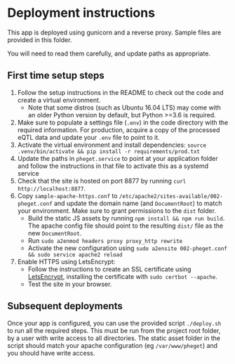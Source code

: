 # Deployment instructions

This app is deployed using gunicorn and a reverse proxy. Sample files are provided in this folder.

You will need to read them carefully, and update paths as appropriate.

## First time setup steps
1. Follow the setup instructions in the README to check out the code and create a virtual environment.  
    * Note that some distros (such as Ubuntu 16.04 LTS) may come with an older Python version by default, but 
    Python >=3.6 is required.
2. Make sure to populate a settings file  (`.env`) in the code directory with the required information. For production,
    acquire a copy of the processed eQTL data and update your `.env` file to point to it.
3. Activate the virtual environment and install dependencies: `source .venv/bin/activate && pip install -r requirements/prod.txt`
4. Update the paths in `pheget.service` to point at your application folder and follow the instructions in that file
    to activate this as a systemd service
5. Check that the site is hosted on port 8877 by running `curl http://localhost:8877`.
6. Copy `sample-apache-https.conf` to `/etc/apache2/sites-available/002-pheget.conf` and update the domain name 
    (and `DocumentRoot`) to match your environment. Make sure to grant permissions to the `dist` folder.
    - Build the static JS assets by running `npm install && npm run build`. The apache config file should point to 
        the resulting `dist/` file as the new `DocumentRoot`. 
    - Run `sudo a2enmod headers proxy proxy_http rewrite`
    - Activate the new configuration using `sudo a2ensite 002-pheget.conf && sudo service apache2 reload`   
7. Enable HTTPS using LetsEncrypt:
    - Follow the instructions to create an SSL certificate using [LetsEncrypt](https://certbot.eff.org/), 
        installing the certificate with `sudo certbot --apache`.
    - Test the site in your browser.


## Subsequent deployments
Once your app is configured, you can use the provided script `./deploy.sh` to run all the required steps. 
This must be run from the project root folder, by a user with write access to all directories. 
The static asset folder in the script should match your apache configuration (eg `/var/www/pheget`) and you should 
have write access.
